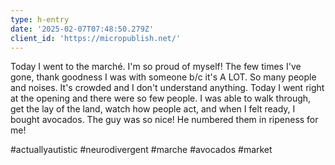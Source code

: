 ```yaml
---
type: h-entry
date: '2025-02-07T07:48:50.279Z'
client_id: 'https://micropublish.net/'
---
```

Today I went to the marché. I'm so proud of myself! The few times I've gone, thank goodness I was with someone b/c it's A LOT. So many people and noises. It's crowded and I don't understand anything. Today I went right at the opening and there were so few people. I was able to walk through, get the lay of the land, watch how people act, and when I felt ready, I bought avocados. The guy was so nice! He numbered them in ripeness for me!

#actuallyautistic #neurodivergent #marche #avocados #market
